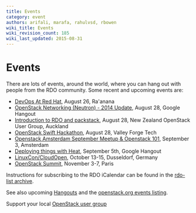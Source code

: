```yaml
---
title: Events
category: event
authors: arifali, marafa, rahulvsd, rbowen
wiki_title: Events
wiki_revision_count: 185
wiki_last_updated: 2015-08-31
---
```


# Events

There are lots of events, around the world, where you can hang out with people from the RDO community. Some recent and upcoming events are:

*   [DevOps At Red Hat](http://www.meetup.com/Open-Source-Israel/events/195812602/), August 26, Ra'anana
*   [OpenStack Networking (Neutron) - 2014 Update](http://www.meetup.com/OpenStack-Online-Meetup/events/201860872/), August 28, Google Hangout
*   [Introduction to RDO and packstack](http://www.meetup.com/New-Zealand-OpenStack-User-Group/events/199656102/), August 28, New Zealand OpenStack User Group, Auckland
*   [OpenStack Swift Hackathon](http://www.meetup.com/ValleyForgeTech/events/199592552/), August 28, Valley Forge Tech
*   [Openstack Amsterdam September Meetup & Openstack 101](http://www.meetup.com/Openstack-Amsterdam/events/202482492/), September 3, Amsterdam
*   [Deploying things with Heat](https://plus.google.com/events/c9u4sjn7ksb8jrmma7vd25aok94), September 5th, Google Hangout
*   [LinuxCon/CloudOpen](http://events.linuxfoundation.org/events/linuxcon-europe), October 13-15, Dusseldorf, Germany
*   [OpenStack Summit](http://openstack.org/summit), November 3-7, Paris

Instructions for subscribing to the RDO iCalendar can be found in the [rdo-list archive](https://www.redhat.com/archives/rdo-list/2014-January/msg00133.html).

See also upcoming [Hangouts](Hangouts) and the [openstack.org events listing](http://www.openstack.org/community/events/).

Support your local [OpenStack user group](https://wiki.openstack.org/wiki/OpenStack_User_Groups)
